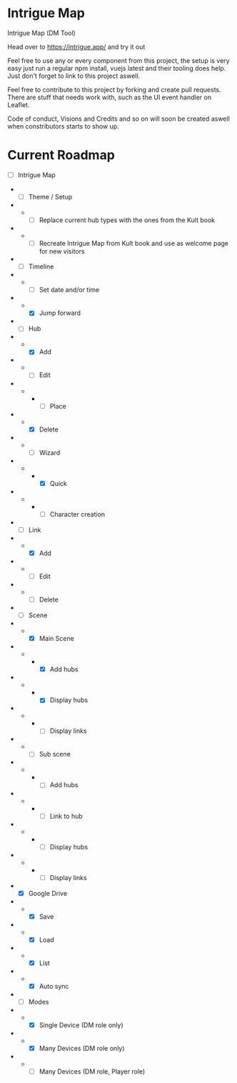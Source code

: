# Intrigue Map
Intrigue Map (DM Tool)

Head over to https://intrigue.app/ and try it out

Feel free to use any or every component from this project, the setup is very easy
just run a regular npm install, vuejs latest and their tooling does help. 
Just don't forget to link to this project aswell.

Feel free to contribute to this project by forking and create pull requests. There
are stuff that needs work with, such as the UI event handler on Leaflet.

Code of conduct, Visions and Credits and so on will soon be created aswell when constributors starts to show up.

# Current Roadmap

- [ ] Intrigue Map
- - [ ] Theme / Setup
- - - [ ] Replace current hub types with the ones from the Kult book
- - - [ ] Recreate Intrigue Map from Kult book and use as welcome page for new visitors
- - [ ] Timeline
- - - [ ] Set date and/or time
- - - [x] Jump forward
- - [ ] Hub
- - - [x] Add
- - - [ ] Edit
- - - - [ ] Place
- - - [x] Delete
- - - [ ] Wizard
- - - - [x] Quick
- - - - [ ] Character creation
- - [ ] Link
- - - [x] Add
- - - [ ] Edit
- - - [ ] Delete
- - [ ] Scene
- - - [x] Main Scene
- - - - [x] Add hubs
- - - - [x] Display hubs
- - - - [ ] Display links
- - - [ ] Sub scene
- - - - [ ] Add hubs
- - - - [ ] Link to hub
- - - - [ ] Display hubs
- - - - [ ] Display links
- - [x] Google Drive
- - - [x] Save
- - - [x] Load
- - - [x] List
- - - [x] Auto sync
- - [ ] Modes
- - - [x] Single Device (DM role only)
- - - [x] Many Devices (DM role only)
- - - [ ] Many Devices (DM role, Player role)

